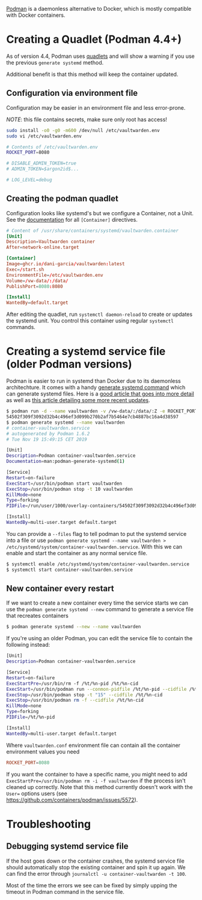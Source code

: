 [Podman](https://podman.io/) is a daemonless alternative to Docker, which is mostly compatible with Docker containers.

# Creating a Quadlet (Podman 4.4+)

As of version 4.4, Podman uses [quadlets](https://docs.podman.io/en/latest/markdown/podman-systemd.unit.5.html) and will show a warning if you use the previous `generate systemd` method.

Additional benefit is that this method will keep the container updated.

## Configuration via environment file

Configuration may be easier in an environment file and less error-prone.

*NOTE*: this file contains secrets, make sure only root has access!

```sh
sudo install -o0 -g0 -m600 /dev/null /etc/vaultwarden.env
sudo vi /etc/vaultwarden.env
```

```sh
# Contents of /etc/vaultwarden.env
ROCKET_PORT=8080

# DISABLE_ADMIN_TOKEN=true
# ADMIN_TOKEN=$argon2id$...

# LOG_LEVEL=debug
```

## Creating the podman quadlet

Configuration looks like systemd's but we configure a Container, not a Unit. See the [documentation](https://man.archlinux.org/man/quadlet.5.en#Container_units_%5BContainer%5D) for all `[Container]` directives.

```conf
# Content of /usr/share/containers/systemd/vaultwarden.container
[Unit]
Description=Vaultwarden container
After=network-online.target

[Container]
Image=ghcr.io/dani-garcia/vaultwarden:latest
Exec=/start.sh
EnvironmentFile=/etc/vaultwarden.env
Volume=/vw-data/:/data/
PublishPort=8080:8080

[Install]
WantedBy=default.target
```

After editing the quadlet, run `systemctl daemon-reload` to create or updates the systemd unit. You control this container using regular `systemctl` commands.

# Creating a systemd service file (older Podman versions)

Podman is easier to run in systemd than Docker due to its daemonless architechture. It comes with a handy [generate systemd command](http://docs.podman.io/en/latest/markdown/podman-generate-systemd.1.html) which can generate systemd files.  Here is a [good article that goes into more detail](https://www.redhat.com/sysadmin/podman-shareable-systemd-services) as well as [this article detailing some more recent updates](https://www.redhat.com/sysadmin/improved-systemd-podman).
```sh
$ podman run -d --name vaultwarden -v /vw-data/:/data/:Z -e ROCKET_PORT=8080 -p 8080:8080 vaultwarden/server:latest
54502f309f3092d32b4c496ef3d099b270b2af7b5464e7cb4887bc16a4d38597
$ podman generate systemd --name vaultwarden
# container-vaultwarden.service
# autogenerated by Podman 1.6.2
# Tue Nov 19 15:49:15 CET 2019

[Unit]
Description=Podman container-vaultwarden.service
Documentation=man:podman-generate-systemd(1)

[Service]
Restart=on-failure
ExecStart=/usr/bin/podman start vaultwarden
ExecStop=/usr/bin/podman stop -t 10 vaultwarden
KillMode=none
Type=forking
PIDFile=/run/user/1000/overlay-containers/54502f309f3092d32b4c496ef3d099b270b2af7b5464e7cb4887bc16a4d38597/userdata/conmon.pid

[Install]
WantedBy=multi-user.target default.target
```

You can provide a `--files` flag to tell podman to put the systemd service into a file or use ```podman generate systemd --name vaultwarden > /etc/systemd/system/container-vaultwarden.service```. With this we can enable and start the container as any normal service file.

```sh
$ systemctl enable /etc/systemd/system/container-vaultwarden.service
$ systemctl start container-vaultwarden.service
```

## New container every restart

If we want to create a new container every time the service starts we can use the `podman generate systemd --new` command to generate a service file that recreates containers

```sh
$ podman generate systemd --new --name vaultwarden
```

If you're using an older Podman, you can edit the service file to contain the following instead:

```sh
[Unit]
Description=Podman container-vaultwarden.service

[Service]
Restart=on-failure
ExecStartPre=/usr/bin/rm -f /%t/%n-pid /%t/%n-cid
ExecStart=/usr/bin/podman run --conmon-pidfile /%t/%n-pid --cidfile /%t/%n-cid --env-file=/home/spytec/Vaultwarden/vaultwarden.conf -d -p 8080:8080 -v /home/spytec/Vaultwarden/vw-data:/data/:Z vaultwarden/server:latest
ExecStop=/usr/bin/podman stop -t "15" --cidfile /%t/%n-cid
ExecStop=/usr/bin/podman rm -f --cidfile /%t/%n-cid
KillMode=none
Type=forking
PIDFile=/%t/%n-pid

[Install]
WantedBy=multi-user.target default.target
```

Where `vaultwarden.conf` environment file can contain all the container environment values you need

```conf
ROCKET_PORT=8080
```

If you want the container to have a specific name, you might need to add `ExecStartPre=/usr/bin/podman rm -i -f vaultwarden` if the process isn't cleaned up correctly. Note that this method currently doesn't work with the `User=` options users (see https://github.com/containers/podman/issues/5572).

# Troubleshooting

## Debugging systemd service file

If the host goes down or the container crashes, the systemd service file should automatically stop the existing container and spin it up again. We can find the error through `journalctl -u container-vaultwarden -t 100`. 

Most of the time the errors we see can be fixed by simply upping the timeout in Podman command in the service file. 